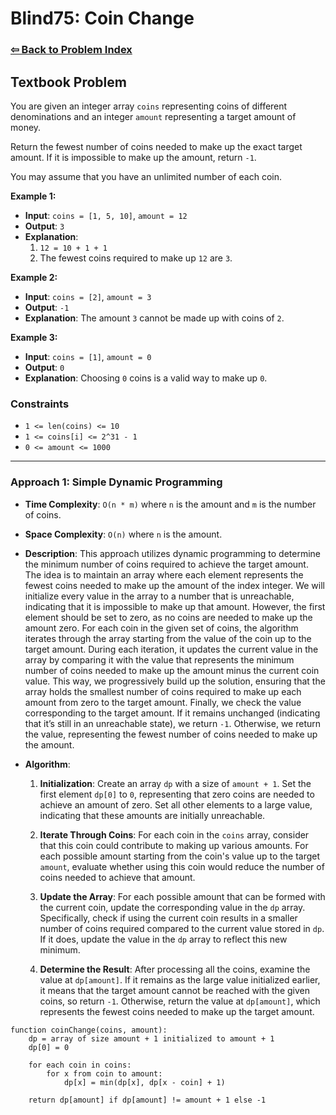 # Blind75: Coin Change

### [⇦ Back to Problem Index](../../index.md)

## Textbook Problem

You are given an integer array `coins` representing coins of different denominations and an integer `amount` representing a target amount of money.

Return the fewest number of coins needed to make up the exact target amount. If it is impossible to make up the amount, return `-1`.

You may assume that you have an unlimited number of each coin.

**Example 1:**

-   **Input**: `coins = [1, 5, 10]`, `amount = 12`
-   **Output**: `3`
-   **Explanation**:
    1. `12 = 10 + 1 + 1`
    2. The fewest coins required to make up `12` are `3`.

**Example 2:**

-   **Input**: `coins = [2]`, `amount = 3`
-   **Output**: `-1`
-   **Explanation**: The amount `3` cannot be made up with coins of `2`.

**Example 3:**

-   **Input**: `coins = [1]`, `amount = 0`
-   **Output**: `0`
-   **Explanation**: Choosing `0` coins is a valid way to make up `0`.

### Constraints

-   `1 <= len(coins) <= 10`
-   `1 <= coins[i] <= 2^31 - 1`
-   `0 <= amount <= 1000`

---

### Approach 1: Simple Dynamic Programming

-   **Time Complexity**: `O(n * m)` where `n` is the amount and `m` is the number of coins.
-   **Space Complexity**: `O(n)` where `n` is the amount.
-   **Description**: This approach utilizes dynamic programming to determine the minimum number of coins required to achieve the target amount. The idea is to maintain an array where each element represents the fewest coins needed to make up the amount of the index integer. We will initialize every value in the array to a number that is unreachable, indicating that it is impossible to make up that amount. However, the first element should be set to zero, as no coins are needed to make up the amount zero. For each coin in the given set of coins, the algorithm iterates through the array starting from the value of the coin up to the target amount. During each iteration, it updates the current value in the array by comparing it with the value that represents the minimum number of coins needed to make up the amount minus the current coin value. This way, we progressively build up the solution, ensuring that the array holds the smallest number of coins required to make up each amount from zero to the target amount. Finally, we check the value corresponding to the target amount. If it remains unchanged (indicating that it’s still in an unreachable state), we return `-1`. Otherwise, we return the value, representing the fewest number of coins needed to make up the amount.
- **Algorithm**:

    1. **Initialization**: Create an array `dp` with a size of `amount + 1`. Set the first element `dp[0]` to `0`, representing that zero coins are needed to achieve an amount of zero. Set all other elements to a large value, indicating that these amounts are initially unreachable.

    2. **Iterate Through Coins**: For each coin in the `coins` array, consider that this coin could contribute to making up various amounts. For each possible amount starting from the coin's value up to the target `amount`, evaluate whether using this coin would reduce the number of coins needed to achieve that amount.

    3. **Update the Array**: For each possible amount that can be formed with the current coin, update the corresponding value in the `dp` array. Specifically, check if using the current coin results in a smaller number of coins required compared to the current value stored in `dp`. If it does, update the value in the `dp` array to reflect this new minimum.

    4. **Determine the Result**: After processing all the coins, examine the value at `dp[amount]`. If it remains as the large value initialized earlier, it means that the target amount cannot be reached with the given coins, so return `-1`. Otherwise, return the value at `dp[amount]`, which represents the fewest coins needed to make up the target amount.

```pseudo
function coinChange(coins, amount):
    dp = array of size amount + 1 initialized to amount + 1
    dp[0] = 0

    for each coin in coins:
        for x from coin to amount:
            dp[x] = min(dp[x], dp[x - coin] + 1)

    return dp[amount] if dp[amount] != amount + 1 else -1
```
